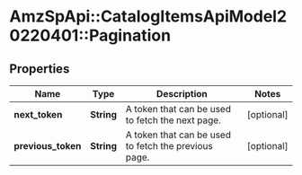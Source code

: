 # AmzSpApi::CatalogItemsApiModel20220401::Pagination

## Properties
Name | Type | Description | Notes
------------ | ------------- | ------------- | -------------
**next_token** | **String** | A token that can be used to fetch the next page. | [optional] 
**previous_token** | **String** | A token that can be used to fetch the previous page. | [optional] 

